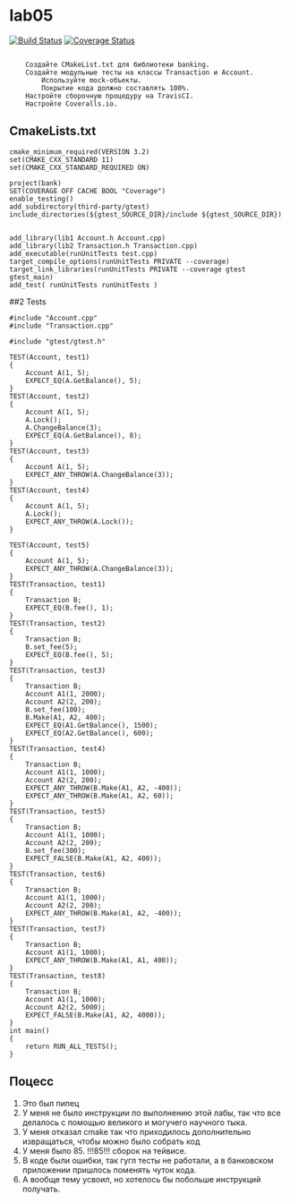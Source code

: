 # lab05
[![Build Status](https://travis-ci.org/supsun-sockol/lab05.svg?branch=main)](https://travis-ci.org/supsun-sockol/lab05)
[![Coverage Status](https://coveralls.io/repos/github/supsun-sockol/lab5/badge.svg?branch=main)](https://coveralls.io/github/supsun-sockol/lab5?branch=main)
```

    Создайте CMakeList.txt для библиотеки banking.
    Создайте модульные тесты на классы Transaction и Account.
        Используйте mock-объекты.
        Покрытие кода должно составлять 100%.
    Настройте сборочную процедуру на TravisCI.
    Настройте Coveralls.io.
```

## CmakeLists.txt
```
cmake_minimum_required(VERSION 3.2)
set(CMAKE_CXX_STANDARD 11)
set(CMAKE_CXX_STANDARD_REQUIRED ON)

project(bank)
SET(COVERAGE OFF CACHE BOOL "Coverage")
enable_testing()
add_subdirectory(third-party/gtest)
include_directories(${gtest_SOURCE_DIR}/include ${gtest_SOURCE_DIR})


add_library(lib1 Account.h Account.cpp)
add_library(lib2 Transaction.h Transaction.cpp)
add_executable(runUnitTests test.cpp)
target_compile_options(runUnitTests PRIVATE --coverage)
target_link_libraries(runUnitTests PRIVATE --coverage gtest gtest_main)
add_test( runUnitTests runUnitTests )
```

##2 Tests

```
#include "Account.cpp"
#include "Transaction.cpp"

#include "gtest/gtest.h"

TEST(Account, test1)
{
	Account A(1, 5);
	EXPECT_EQ(A.GetBalance(), 5);
}
TEST(Account, test2)
{
	Account A(1, 5);
	A.Lock();
	A.ChangeBalance(3);
	EXPECT_EQ(A.GetBalance(), 8);
}
TEST(Account, test3)
{
	Account A(1, 5);
	EXPECT_ANY_THROW(A.ChangeBalance(3));
}
TEST(Account, test4)
{
	Account A(1, 5);
	A.Lock();
	EXPECT_ANY_THROW(A.Lock());
}

TEST(Account, test5)
{
	Account A(1, 5);
	EXPECT_ANY_THROW(A.ChangeBalance(3));
}
TEST(Transaction, test1)
{
	Transaction B;
	EXPECT_EQ(B.fee(), 1);
}
TEST(Transaction, test2)
{
	Transaction B;
	B.set_fee(5);
	EXPECT_EQ(B.fee(), 5);
}
TEST(Transaction, test3)
{
	Transaction B;
	Account A1(1, 2000);
	Account A2(2, 200);
	B.set_fee(100);
	B.Make(A1, A2, 400);
	EXPECT_EQ(A1.GetBalance(), 1500);
	EXPECT_EQ(A2.GetBalance(), 600);
}
TEST(Transaction, test4)
{
	Transaction B;
	Account A1(1, 1000);
	Account A2(2, 200);
	EXPECT_ANY_THROW(B.Make(A1, A2, -400));
	EXPECT_ANY_THROW(B.Make(A1, A2, 60));
}
TEST(Transaction, test5)
{
	Transaction B;
	Account A1(1, 1000);
	Account A2(2, 200);
	B.set_fee(300);
	EXPECT_FALSE(B.Make(A1, A2, 400));
}
TEST(Transaction, test6)
{
	Transaction B;
	Account A1(1, 1000);
	Account A2(2, 200);
	EXPECT_ANY_THROW(B.Make(A1, A2, -400));
}
TEST(Transaction, test7)
{
	Transaction B;
	Account A1(1, 1000);
	EXPECT_ANY_THROW(B.Make(A1, A1, 400));
}
TEST(Transaction, test8)
{
	Transaction B;
	Account A1(1, 1000);
	Account A2(2, 5000);
	EXPECT_FALSE(B.Make(A1, A2, 4000));
}
int main()
{
	return RUN_ALL_TESTS();
}

```
## Поцесс
1) Это был пипец
2) У меня не было инструкции по выполнению этой лабы, так что все делалось с помощью великого и могучего научного тыка.
3) У меня отказал cmake так что приходилось дополнительно извращаться, чтобы можно было собрать код
4) У меня было 85. !!!85!!! сборок на тейвисе.
5) В коде были ошибки, так гугл тесты не работали, а в банковском приложении пришлось поменять чуток кода.
6) А вообще тему усвоил, но хотелось бы побольше инструкций получать.
